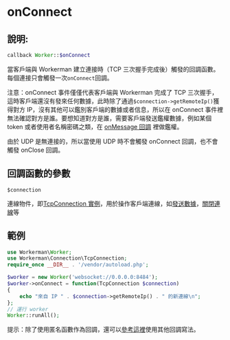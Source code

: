 # onConnect
## 說明:
```php
callback Worker::$onConnect
```

當客戶端與 Workerman 建立連接時（TCP 三次握手完成後）觸發的回調函數。每個連接只會觸發一次```onConnect```回調。

注意：onConnect 事件僅僅代表客戶端與 Workerman 完成了 TCP 三次握手，這時客戶端還沒有發來任何數據，此時除了通過```$connection->getRemoteIp()```獲得對方 IP，沒有其他可以鑑別客戶端的數據或者信息，所以在 onConnect 事件裡無法確認對方是誰。要想知道對方是誰，需要客戶端發送鑑權數據，例如某個 token 或者使用者名稱密碼之類，在 [onMessage 回調](on-message.md) 裡做鑑權。

由於 UDP 是無連接的，所以當使用 UDP 時不會觸發 onConnect 回調，也不會觸發 onClose 回調。

## 回調函數的參數

 ``` $connection ```

連線物件，即[TcpConnection 實例](../tcp-connection.md)，用於操作客戶端連線，如[發送數據](../tcp-connection/send.md)，[關閉連線](../tcp-connection/close.md)等

## 範例

```php
use Workerman\Worker;
use Workerman\Connection\TcpConnection;
require_once __DIR__ . '/vendor/autoload.php';

$worker = new Worker('websocket://0.0.0.0:8484');
$worker->onConnect = function(TcpConnection $connection)
{
    echo "來自 IP " . $connection->getRemoteIp() . " 的新連線\n";
};
// 運行 worker
Worker::runAll();
```

提示：除了使用匿名函數作為回調，還可以[參考這裡](../faq/callback_methods.md)使用其他回調寫法。

